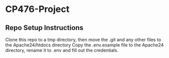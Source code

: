# CP476-Project

## Repo Setup Instructions

Clone this repo to a tmp directory, then move the .git and any other files to the Apache24/htdocs directory
Copy the .env.example file to the Apache24 directory, rename it to .env and fill out the credentials. 